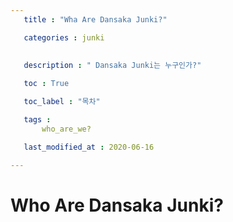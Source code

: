 ```yaml
---
   title : "Wha Are Dansaka Junki?" 

   categories : junki
        
   
   description : " Dansaka Junki는 누구인가?"

   toc : True

   toc_label : "목차"

   tags : 
       who_are_we?

   last_modified_at : 2020-06-16

---
```

# Who Are Dansaka Junki?







